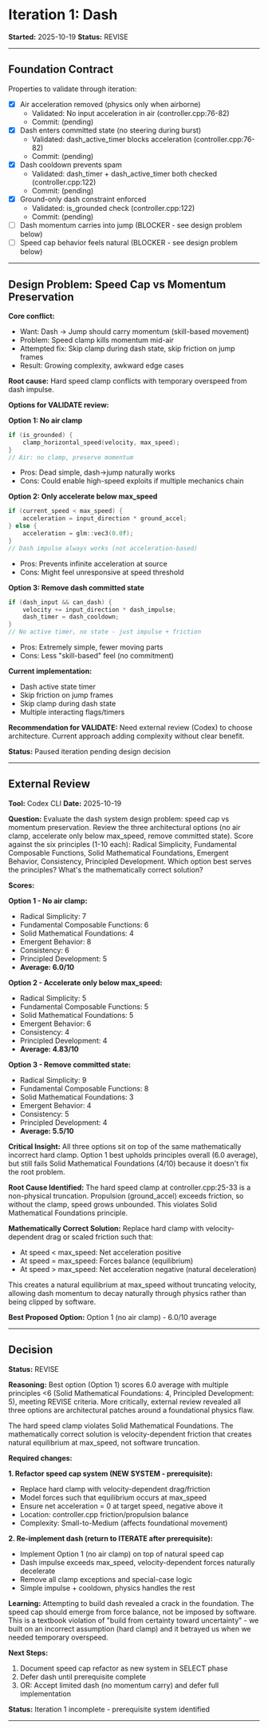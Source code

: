 # Iteration 1: Dash

**Started:** 2025-10-19
**Status:** REVISE

---

<!-- BEGIN: ITERATE/CONTRACT -->
## Foundation Contract

Properties to validate through iteration:

- [x] Air acceleration removed (physics only when airborne)
  - Validated: No input acceleration in air (controller.cpp:76-82)
  - Commit: (pending)
- [x] Dash enters committed state (no steering during burst)
  - Validated: dash_active_timer blocks acceleration (controller.cpp:76-82)
  - Commit: (pending)
- [x] Dash cooldown prevents spam
  - Validated: dash_timer + dash_active_timer both checked (controller.cpp:122)
  - Commit: (pending)
- [x] Ground-only dash constraint enforced
  - Validated: is_grounded check (controller.cpp:122)
  - Commit: (pending)
- [ ] Dash momentum carries into jump (BLOCKER - see design problem below)
- [ ] Speed cap behavior feels natural (BLOCKER - see design problem below)
<!-- END: ITERATE/CONTRACT -->

---

<!-- BEGIN: ITERATE/DESIGN_PROBLEM -->
## Design Problem: Speed Cap vs Momentum Preservation

**Core conflict:**
- Want: Dash → Jump should carry momentum (skill-based movement)
- Problem: Speed clamp kills momentum mid-air
- Attempted fix: Skip clamp during dash state, skip friction on jump frames
- Result: Growing complexity, awkward edge cases

**Root cause:**
Hard speed clamp conflicts with temporary overspeed from dash impulse.

**Options for VALIDATE review:**

**Option 1: No air clamp**
```cpp
if (is_grounded) {
    clamp_horizontal_speed(velocity, max_speed);
}
// Air: no clamp, preserve momentum
```
- Pros: Dead simple, dash→jump naturally works
- Cons: Could enable high-speed exploits if multiple mechanics chain

**Option 2: Only accelerate below max_speed**
```cpp
if (current_speed < max_speed) {
    acceleration = input_direction * ground_accel;
} else {
    acceleration = glm::vec3(0.0f);
}
// Dash impulse always works (not acceleration-based)
```
- Pros: Prevents infinite acceleration at source
- Cons: Might feel unresponsive at speed threshold

**Option 3: Remove dash committed state**
```cpp
if (dash_input && can_dash) {
    velocity += input_direction * dash_impulse;
    dash_timer = dash_cooldown;
}
// No active timer, no state - just impulse + friction
```
- Pros: Extremely simple, fewer moving parts
- Cons: Less "skill-based" feel (no commitment)

**Current implementation:**
- Dash active state timer
- Skip friction on jump frames
- Skip clamp during dash state
- Multiple interacting flags/timers

**Recommendation for VALIDATE:**
Need external review (Codex) to choose architecture. Current approach adding complexity without clear benefit.

**Status:** Paused iteration pending design decision
<!-- END: ITERATE/DESIGN_PROBLEM -->

---

<!-- BEGIN: VALIDATE/REVIEW -->
## External Review

**Tool:** Codex CLI
**Date:** 2025-10-19

**Question:**
Evaluate the dash system design problem: speed cap vs momentum preservation. Review the three architectural options (no air clamp, accelerate only below max_speed, remove committed state). Score against the six principles (1-10 each): Radical Simplicity, Fundamental Composable Functions, Solid Mathematical Foundations, Emergent Behavior, Consistency, Principled Development. Which option best serves the principles? What's the mathematically correct solution?

**Scores:**

**Option 1 - No air clamp:**
- Radical Simplicity: 7
- Fundamental Composable Functions: 6
- Solid Mathematical Foundations: 4
- Emergent Behavior: 8
- Consistency: 6
- Principled Development: 5
- **Average: 6.0/10**

**Option 2 - Accelerate only below max_speed:**
- Radical Simplicity: 5
- Fundamental Composable Functions: 5
- Solid Mathematical Foundations: 5
- Emergent Behavior: 6
- Consistency: 4
- Principled Development: 4
- **Average: 4.83/10**

**Option 3 - Remove committed state:**
- Radical Simplicity: 9
- Fundamental Composable Functions: 8
- Solid Mathematical Foundations: 3
- Emergent Behavior: 4
- Consistency: 5
- Principled Development: 4
- **Average: 5.5/10**

**Critical Insight:**
All three options sit on top of the same mathematically incorrect hard clamp. Option 1 best upholds principles overall (6.0 average), but still fails Solid Mathematical Foundations (4/10) because it doesn't fix the root problem.

**Root Cause Identified:**
The hard speed clamp at controller.cpp:25-33 is a non-physical truncation. Propulsion (ground_accel) exceeds friction, so without the clamp, speed grows unbounded. This violates Solid Mathematical Foundations principle.

**Mathematically Correct Solution:**
Replace hard clamp with velocity-dependent drag or scaled friction such that:
- At speed < max_speed: Net acceleration positive
- At speed = max_speed: Forces balance (equilibrium)
- At speed > max_speed: Net acceleration negative (natural deceleration)

This creates a natural equilibrium at max_speed without truncating velocity, allowing dash momentum to decay naturally through physics rather than being clipped by software.

**Best Proposed Option:** Option 1 (no air clamp) - 6.0/10 average
<!-- END: VALIDATE/REVIEW -->

---

<!-- BEGIN: VALIDATE/DECISION -->
## Decision

**Status:** REVISE

**Reasoning:**
Best option (Option 1) scores 6.0 average with multiple principles <6 (Solid Mathematical Foundations: 4, Principled Development: 5), meeting REVISE criteria. More critically, external review revealed all three options are architectural patches around a foundational physics flaw.

The hard speed clamp violates Solid Mathematical Foundations. The mathematically correct solution is velocity-dependent friction that creates natural equilibrium at max_speed, not software truncation.

**Required changes:**

**1. Refactor speed cap system (NEW SYSTEM - prerequisite):**
- Replace hard clamp with velocity-dependent drag/friction
- Model forces such that equilibrium occurs at max_speed
- Ensure net acceleration = 0 at target speed, negative above it
- Location: controller.cpp friction/propulsion balance
- Complexity: Small-to-Medium (affects foundational movement)

**2. Re-implement dash (return to ITERATE after prerequisite):**
- Implement Option 1 (no air clamp) on top of natural speed cap
- Dash impulse exceeds max_speed, velocity-dependent forces naturally decelerate
- Remove all clamp exceptions and special-case logic
- Simple impulse + cooldown, physics handles the rest

**Learning:**
Attempting to build dash revealed a crack in the foundation. The speed cap should emerge from force balance, not be imposed by software. This is a textbook violation of "build from certainty toward uncertainty" - we built on an incorrect assumption (hard clamp) and it betrayed us when we needed temporary overspeed.

**Next Steps:**
1. Document speed cap refactor as new system in SELECT phase
2. Defer dash until prerequisite complete
3. OR: Accept limited dash (no momentum carry) and defer full implementation

**Status:** Iteration 1 incomplete - prerequisite system identified
<!-- END: VALIDATE/DECISION -->

---
